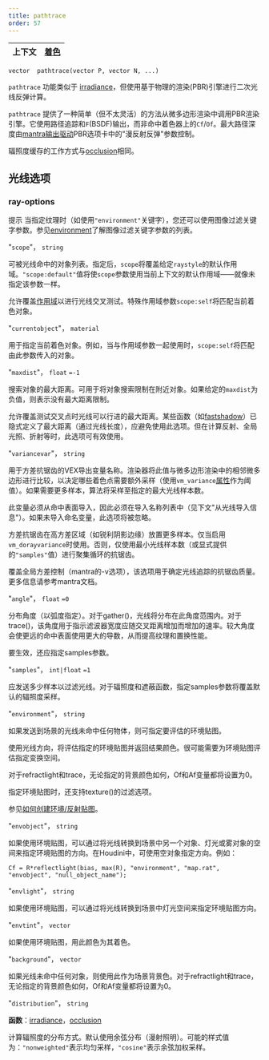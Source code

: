 ```yaml
---
title: pathtrace
order: 57
---
```


| 上下文 | [着色](../contexts/shading.html) |
| --- | --- |

`vector  pathtrace(vector P, vector N, ...)`

`pathtrace` 功能类似于 [irradiance](./irradiance "计算点P在法线N方向上的全局光照")，但使用基于物理的渲染(PBR)引擎进行二次光线反弹计算。

`pathtrace` 提供了一种简单（但不太灵活）的方法从微多边形渲染中调用PBR渲染引擎。它使用路径追踪和`F`(BSDF)输出，而非命中着色器上的`Cf`/`Of`。最大路径深度由[mantra输出驱动](../../nodes/out/ifd.html "使用Houdini标准mantra渲染器渲染场景并生成IFD文件")PBR选项卡中的"漫反射反弹"参数控制。

辐照度缓存的工作方式与[occlusion](./occlusion "计算环境光遮蔽")相同。

## 光线选项

### ray-options

提示
当指定纹理时（如使用`"environment"`关键字），您还可以使用图像过滤关键字参数。参见[environment](../texturing/environment "返回环境纹理的颜色")了解图像过滤关键字参数的列表。

"`scope`"，
`string`

可被光线命中的对象列表。指定后，`scope`将覆盖给定`raystyle`的默认作用域。`"scope:default"`值将使`scope`参数使用当前上下文的默认作用域——就像未指定该参数一样。

允许覆盖[作用域](../contexts/shading_contexts.html#scope)以进行光线交叉测试。特殊作用域参数`scope:self`将匹配当前着色对象。

"`currentobject`"，
`material`

用于指定当前着色对象。例如，当与作用域参数一起使用时，`scope:self`将匹配由此参数传入的对象。

"`maxdist`"，
`float`
`=-1`

搜索对象的最大距离。可用于将对象搜索限制在附近对象。如果给定的`maxdist`为负值，则表示没有最大距离限制。

允许覆盖测试交叉点时光线可以行进的最大距离。某些函数（如[fastshadow](../light/fastshadow "从位置P沿方向D发送光线")）已隐式定义了最大距离（通过光线长度），应避免使用此选项。但在计算反射、全局光照、折射等时，此选项可有效使用。

"`variancevar`"，
`string`

用于方差抗锯齿的VEX导出变量名称。渲染器将此值与微多边形渲染中的相邻微多边形进行比较，以决定哪些着色点需要额外采样（使用`vm_variance`[属性](../../props/index.html "属性允许您设置灵活强大的渲染、着色、照明和相机参数层次结构")作为阈值）。如果需要更多样本，算法将采样至指定的最大光线样本数。

此变量必须从命中表面导入，因此必须在导入名称列表中（见下文"从光线导入信息"）。如果未导入命名变量，此选项将被忽略。

方差抗锯齿在高方差区域（如锐利阴影边缘）放置更多样本。仅当启用`vm_dorayvariance`时使用。否则，仅使用最小光线样本数（或显式提供的`"samples"`值）进行聚集循环的抗锯齿。

覆盖全局方差控制（mantra的-v选项），该选项用于确定光线追踪的抗锯齿质量。更多信息请参考mantra文档。

"`angle`"，
`float`
`=0`

分布角度（以弧度指定）。对于gather()，光线将分布在此角度范围内。对于trace()，该角度用于指示滤波器宽度应随交叉距离增加而增加的速率。较大角度会使更远的命中表面使用更大的导数，从而提高纹理和置换性能。

要生效，还应指定samples参数。

"`samples`"，
`int|float`
`=1`

应发送多少样本以过滤光线。对于辐照度和遮蔽函数，指定samples参数将覆盖默认的辐照度采样。

"`environment`"，
`string`

如果发送到场景的光线未命中任何物体，则可指定要评估的环境贴图。

使用光线方向，将评估指定的环境贴图并返回结果颜色。很可能需要为环境贴图评估指定变换空间。

对于refractlight和trace，无论指定的背景颜色如何，Of和Af变量都将设置为0。

指定环境贴图时，还支持texture()的过滤选项。

参见[如何创建环境/反射贴图](../../render/envmaps.html)。

"`envobject`"，
`string`

如果使用环境贴图，可以通过将光线转换到场景中另一个对象、灯光或雾对象的空间来指定环境贴图的方向。在Houdini中，可使用空对象指定方向。例如：

```vex
Cf = R*reflectlight(bias, max(R), "environment", "map.rat", "envobject", "null_object_name");
```

"`envlight`"，
`string`

如果使用环境贴图，可以通过将光线转换到场景中灯光空间来指定环境贴图方向。

"`envtint`"，
`vector`

如果使用环境贴图，用此颜色为其着色。

"`background`"，
`vector`

如果光线未命中任何对象，则使用此作为场景背景色。对于refractlight和trace，无论指定的背景颜色如何，Of和Af变量都将设置为0。

"`distribution`"，
`string`

**函数**：[irradiance](./irradiance "计算点P在法线N方向上的全局光照")，[occlusion](./occlusion "计算环境光遮蔽")

计算辐照度的分布方式。默认使用余弦分布（漫射照明）。可能的样式值为：`"nonweighted"`表示均匀采样，`"cosine"`表示余弦加权采样。
